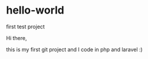 # hello-world
first test project

Hi there,

this is my first git project and I code in php and laravel :)
